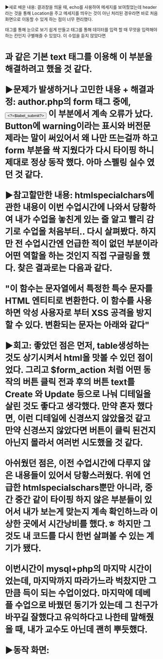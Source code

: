 ▶새로 배운 내용:
  결과창을 띄울 때, echo를 사용하여 메세지를 보여줬었는데 header라는 것을 통해 Location을 주고 메세지를 띄우는 것이 아닌
  처리된 경우라면 바로 처음 화면으로 이동할 수 있게 하는 점이 너무 편리했다.
  <table>태그를 통해 눈으로 보기 쉽게 만들고 <label>태그를 통해 데이터를 입력 할 때 무엇을 입력해야하는 칸인지 구별해즐 수 있었다.
  이 수업을 듣지 않았다면 <h1>과 같은 기본 text 태그를 이용해 이 부분을 해결하려고 했을 것 같다.
  
  
▶문제가 발생하거나 고민한 내용 +  해결과정:
  author.php의 form 태그 중에, <input type="submit" value="<?=$label_submit?>"> 이 부분에서 계속 오류가 났다.
  Button에 warning이라는 표시와 버전문제라는 말이 써있어서 왜 나만 뜨는걸까 하고 form 부분을 싹 지웠다가 다시 타이핑 하니 제대로 정상 동작 했다.
  아마 스펠링 실수 였던 것 같다.
  
  
  
▶참고할만한 내용:
  htmlspecialchars에 관한 내용이 이번 수업시간에 나와서 당황하여 내가 수업을 놓친게 있는 줄 알고 빨리 감기로 수업을 처음부터..
  다시 살펴봤다. 하지만 전 수업시간엔 언급한 적이 없던 부분이라 어떤 역할을 하는 것인지 직접 구글링을 했다. 찾은 결과로는 다음과 같다.
  
  "이 함수는 문자열에서 특정한 특수 문자를 HTML 엔티티로 변환한다. 
  이 함수를 사용하면 악성 사용자로 부터 XSS 공격을 방지 할 수 있다. 변환되는 문자는 아래와 같다"



▶회고:
  좋았던 점은 먼저, table생성하는 것도 상기시켜서 html을 맛볼 수 있던 점이었다.
  그리고 $form_action 처럼 어떤 동작의 버튼 클릭 전과 후의 버튼 text를 Create 와 Update 등으로 나눠 디테일을 살린 것도 좋다고 생각했다.
  만약 혼자 했다면, 이런 디테일에 신경쓰지 않았을것 같고 만약 신경쓰지 않았다면 버튼이 클릭 된건지 아닌지 몰라서 여러번 시도했을 것 같다.
  
  아쉬웠던 점은, 이전 수업시간에 다루지 않은 내용들이 있어서 당황스러웠다.
  위에 언급한 htmlspecialschars뿐만 아니라, 중간 중간 같이 타이핑 하지 않은 부분들이 있어서 내가 보는게 맞는지 계속 확인하느라 이상한 곳에서 시간낭비를 했다.ㅎ
  하지만 그것도 내 코드를 다시 한번 살펴볼 수 있는 계기가 됐다.
  
  이번시간이 mysql+php의 마지막 시간이었는데, 마지막까지 따라가느라 벅찼지만 그만큼 득이 되는 수업이었다.
  마지막에 데베플 수업으로 바꿨던 동기가 있는데 그 친구가 바꾸길 잘했다고 유익하다고 나한테 말해줬을 때, 내가 교수도 아닌데 괜히 뿌듯했다.



▶동작 화면:
